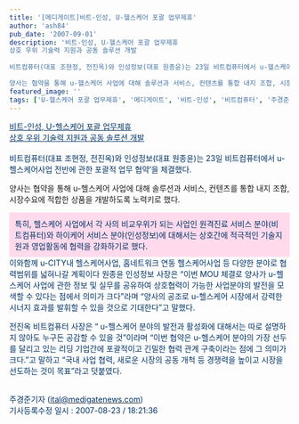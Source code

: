 ```yaml
---
title: '[메디게이트]비트-인성, U-헬스케어 포괄 업무제휴'
author: 'ash84'
pub_date: '2007-09-01'
description: '비트-인성, U-헬스케어 포괄 업무제휴   
상호 우위 기술력 지원과 공동 솔루션 개발  
   
비트컴퓨터(대표 조현정, 전진옥)와 인성정보(대표 원종윤)는 23일 비트컴퓨터에서 u-헬스케어사업 전반에 관한 포괄적 업무 협약’을 체결했다.

양사는 협약을 통해 u-헬스케어 사업에 대해 솔루션과 서비스, 컨텐츠를 통합 내지 조합, 시장수요에 적합한 상품을 개발하도록 노력키로 했다.'
featured_image: ''
tags: ['U-헬스케어 포괄 업무제휴', '메디게이트', '비트-인성', '비트컴퓨터', '주경준기사']
---
```



<font color="#003366"><u>비트-인성, U-헬스케어 포괄 업무제휴   
상호 우위 기술력 지원과 공동 솔루션 개발</u>  
   
비트컴퓨터(대표 조현정, 전진옥)와 인성정보(대표 원종윤)는 23일 비트컴퓨터에서 u-헬스케어사업 전반에 관한 포괄적 업무 협약’을 체결했다.</font>

양사는 협약을 통해 u-헬스케어 사업에 대해 솔루션과 서비스, 컨텐츠를 통합 내지 조합, 시장수요에 적합한 상품을 개발하도록 노력키로 했다.

<font color="#003366">  
<div style="PADDING-RIGHT: 10px; PADDING-LEFT: 10px; PADDING-BOTTOM: 10px; PADDING-TOP: 10px; BACKGROUND-COLOR: #ffdaed">  
<font color="#003366">특히, 헬스케어 사업에서 각 사의 비교우위가 되는 사업인 원격진료 서비스 분야(비트컴퓨터)와 하이케어 서비스 분야(인성정보)에 대해서는 상호간에 적극적인 기술지원과 영업활동에 협력을 강화하기로 했다.</font>

</div>  
</font><font color="#003366">이와함께 u-CITY내 헬스케어사업, 홈네트워크 연동 헬스케어사업 등 다양한 분야로 협력범위를 넓혀나갈 계획이다</font>  
<font color="#003366">원종윤 인성정보 사장은 “이번 MOU 체결로 양사가 u-헬스케어 사업에 관한 정보 및 실무를 공유하여 상호협력이 가능한 사업분야의 발전을 모색할 수 있다는 점에서 의미가 크다”라며 “양사의 공조로 u-헬스케어 시장에서 강력한 시너지 효과를 발휘할 수 있을 것으로 기대한다”고 말했다.</font>

  
<font color="#003366">전진옥 비트컴퓨터 사장은 “ u-헬스케어 분야의 발전과 활성화에 대해서는 따로 설명하지 않아도 누구든 공감할 수 있을 것”이라며 “이번 협약은 u-헬스케어 분야의 가장 선두를 달리고 있는 리딩 기업간에 포괄적이고 긴밀한 협력 관계 구축이라는 점에 그 의미가 크다.”고 말하고 “국내 사업 협력, 새로운 시장의 공동 개척 등 경쟁력을 높이고 시장을 선도하는 것이 목표”라고 덧붙였다.   
 </font>

  
<font color="#003366">주경준기자 (</font>[<font color="#003366">ital@medigatenews.com</font>](mailto:ital@medigatenews.com)<font color="#003366">)   
기사등록수정 일시 : 2007-08-23 / 18:21:36   
   
</font>



